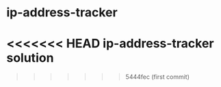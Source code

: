 # ip-address-tracker
<<<<<<< HEAD
ip-address-tracker solution
=======
>>>>>>> 5444fec (first commit)
